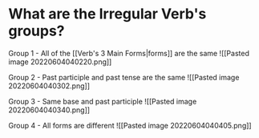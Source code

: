 # What are the Irregular Verb's groups?
Group 1 - All of the [[Verb's 3 Main Forms|forms]] are the same
![[Pasted image 20220604040220.png]]

Group 2 - Past participle and past tense are the same
![[Pasted image 20220604040302.png]]


Group 3 - Same base and past participle
![[Pasted image 20220604040340.png]]

Group 4 - All forms are different
![[Pasted image 20220604040405.png]]
